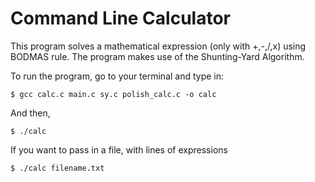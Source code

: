 # Command Line Calculator

This program solves a mathematical expression (only with +,-,/,x) using BODMAS rule. The program makes use of the Shunting-Yard Algorithm.

To run the program, go to your terminal and type in:

```
$ gcc calc.c main.c sy.c polish_calc.c -o calc

``` 

And then,

```
$ ./calc
```

If you want to pass in a file, with lines of expressions

```
$ ./calc filename.txt
```
